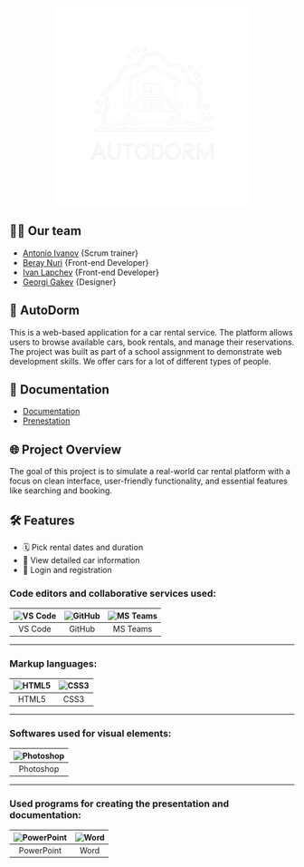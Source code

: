 <p align="center">
    <img src="media/logo.png" alt="AutoDorm logo" width="350" height="350">
</p>   

## 🙋‍♂️ Our team
 - [Antonio Ivanov](https://github.com/AIIvanov24) {Scrum trainer}
 - [Beray Nuri](https://github.com/BGNuri24) {Front-end Developer}
 - [Ivan Lapchev](https://github.com/iglapchev24) {Front-end Developer}
 - [Georgi Gakev](https://github.com/gggakev24) {Designer}
## 🚗 AutoDorm

This is a web-based application for a car rental service. The platform allows users to browse available cars, book rentals, and manage their reservations. The project was built as part of a school assignment to demonstrate web development skills. We offer cars for a lot of different types of people.
## 📖  Documentation
- [Documentation](https://codingburgas-my.sharepoint.com/:w:/g/personal/aiivanov24_codingburgas_bg/Ed84H-fUIbVBmvA0TQeVNFQBgETfd1kBuNOP8kGx7tex6A?e=ZC14KA)
- [Prenestation](https://codingburgas-my.sharepoint.com/:p:/g/personal/aiivanov24_codingburgas_bg/Edg-occdu5JErJKWdiu53C8B8ON-o1gx6JIz3xSxbWUaDw?e=aAb24c)

## 🌐 Project Overview

The goal of this project is to simulate a real-world car rental platform with a focus on clean interface, user-friendly functionality, and essential features like searching and booking.

## 🛠️ Features

- 🗓️ Pick rental dates and duration
- 📄 View detailed car information
- 🔐 Login and registration

 ### Code editors and collaborative services used:

| ![VS Code](https://img.icons8.com/color/48/visual-studio-code-2019.png) | ![GitHub](https://img.icons8.com/ios-filled/50/ffffff/github.png) | ![MS Teams](https://img.icons8.com/color/48/microsoft-teams.png) |
|:---:|:---:|:---:|
| VS Code | GitHub | MS Teams |

---

### Markup languages:

| ![HTML5](https://img.icons8.com/color/48/html-5.png) | ![CSS3](https://img.icons8.com/color/48/css3.png) |
|:---:|:---:|
| HTML5 | CSS3 |

---

### Softwares used for visual elements:

| ![Photoshop](https://img.icons8.com/color/48/adobe-photoshop.png) |
|:---:|
| Photoshop |

---

### Used programs for creating the presentation and documentation:

| ![PowerPoint](https://img.icons8.com/color/48/microsoft-powerpoint-2019--v1.png) | ![Word](https://img.icons8.com/color/48/microsoft-word-2019--v1.png) |
|:---:|:---:|
| PowerPoint | Word |
